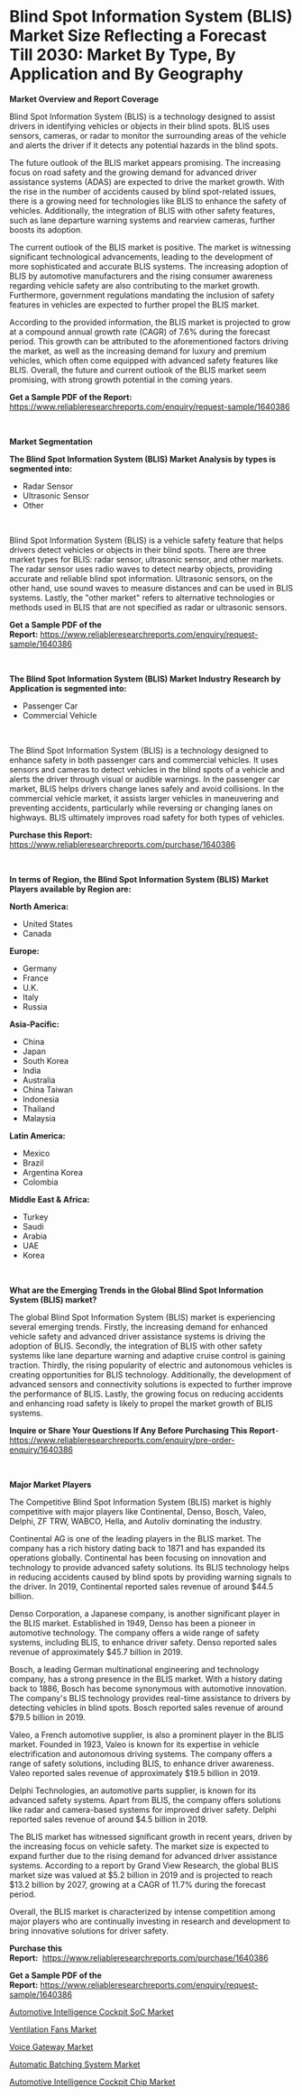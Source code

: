 <p><h1>Blind Spot Information System (BLIS) Market Size Reflecting a Forecast Till 2030: Market By Type, By Application and By Geography</h1></p><p><strong>Market Overview and Report Coverage</strong></p>
<p><p>Blind Spot Information System (BLIS) is a technology designed to assist drivers in identifying vehicles or objects in their blind spots. BLIS uses sensors, cameras, or radar to monitor the surrounding areas of the vehicle and alerts the driver if it detects any potential hazards in the blind spots.</p><p>The future outlook of the BLIS market appears promising. The increasing focus on road safety and the growing demand for advanced driver assistance systems (ADAS) are expected to drive the market growth. With the rise in the number of accidents caused by blind spot-related issues, there is a growing need for technologies like BLIS to enhance the safety of vehicles. Additionally, the integration of BLIS with other safety features, such as lane departure warning systems and rearview cameras, further boosts its adoption.</p><p>The current outlook of the BLIS market is positive. The market is witnessing significant technological advancements, leading to the development of more sophisticated and accurate BLIS systems. The increasing adoption of BLIS by automotive manufacturers and the rising consumer awareness regarding vehicle safety are also contributing to the market growth. Furthermore, government regulations mandating the inclusion of safety features in vehicles are expected to further propel the BLIS market.</p><p>According to the provided information, the BLIS market is projected to grow at a compound annual growth rate (CAGR) of 7.6% during the forecast period. This growth can be attributed to the aforementioned factors driving the market, as well as the increasing demand for luxury and premium vehicles, which often come equipped with advanced safety features like BLIS. Overall, the future and current outlook of the BLIS market seem promising, with strong growth potential in the coming years.</p></p>
<p><strong>Get a Sample PDF of the Report:</strong> <a href="https://www.reliableresearchreports.com/enquiry/request-sample/1640386">https://www.reliableresearchreports.com/enquiry/request-sample/1640386</a></p>
<p>&nbsp;</p>
<p><strong>Market Segmentation</strong></p>
<p><strong>The Blind Spot Information System (BLIS) Market Analysis by types is segmented into:</strong></p>
<p><ul><li>Radar Sensor</li><li>Ultrasonic Sensor</li><li>Other</li></ul></p>
<p>&nbsp;</p>
<p><p>Blind Spot Information System (BLIS) is a vehicle safety feature that helps drivers detect vehicles or objects in their blind spots. There are three market types for BLIS: radar sensor, ultrasonic sensor, and other markets. The radar sensor uses radio waves to detect nearby objects, providing accurate and reliable blind spot information. Ultrasonic sensors, on the other hand, use sound waves to measure distances and can be used in BLIS systems. Lastly, the "other market" refers to alternative technologies or methods used in BLIS that are not specified as radar or ultrasonic sensors.</p></p>
<p><strong>Get a Sample PDF of the Report:</strong>&nbsp;<a href="https://www.reliableresearchreports.com/enquiry/request-sample/1640386">https://www.reliableresearchreports.com/enquiry/request-sample/1640386</a></p>
<p>&nbsp;</p>
<p><strong>The Blind Spot Information System (BLIS) Market Industry Research by Application is segmented into:</strong></p>
<p><ul><li>Passenger Car</li><li>Commercial Vehicle</li></ul></p>
<p>&nbsp;</p>
<p><p>The Blind Spot Information System (BLIS) is a technology designed to enhance safety in both passenger cars and commercial vehicles. It uses sensors and cameras to detect vehicles in the blind spots of a vehicle and alerts the driver through visual or audible warnings. In the passenger car market, BLIS helps drivers change lanes safely and avoid collisions. In the commercial vehicle market, it assists larger vehicles in maneuvering and preventing accidents, particularly while reversing or changing lanes on highways. BLIS ultimately improves road safety for both types of vehicles.</p></p>
<p><strong>Purchase this Report:</strong>&nbsp; <a href="https://www.reliableresearchreports.com/purchase/1640386">https://www.reliableresearchreports.com/purchase/1640386</a></p>
<p>&nbsp;</p>
<p><strong>In terms of Region, the Blind Spot Information System (BLIS) Market Players available by Region are:</strong></p>
<p>
    <p> <strong> North America: </strong>
        <ul>
            <li>United States</li>
            <li>Canada</li>
        </ul>
        </p> 
    <p> <strong> Europe: </strong>
        <ul>
            <li>Germany</li>
            <li>France</li>
            <li>U.K.</li>
            <li>Italy</li>
            <li>Russia</li>
        </ul>
        </p> 
    <p> <strong> Asia-Pacific: </strong>
        <ul>
            <li>China</li>
            <li>Japan</li>
            <li>South Korea</li>
            <li>India</li>
            <li>Australia</li>
            <li>China Taiwan</li>
            <li>Indonesia</li>
            <li>Thailand</li>
            <li>Malaysia</li>
        </ul>
        </p> 
    <p> <strong> Latin America: </strong>
        <ul>
            <li>Mexico</li>
            <li>Brazil</li>
            <li>Argentina Korea</li>
            <li>Colombia</li>
        </ul>
        </p> 
    <p> <strong> Middle East & Africa: </strong>
        <ul>
            <li>Turkey</li>
            <li>Saudi</li>
            <li>Arabia</li>
            <li>UAE</li>
            <li>Korea</li>
        </ul>
    </p>
    </p>
<p>&nbsp;</p>
<p><strong>What are the Emerging Trends in the Global Blind Spot Information System (BLIS) market?</strong></p>
<p><p>The global Blind Spot Information System (BLIS) market is experiencing several emerging trends. Firstly, the increasing demand for enhanced vehicle safety and advanced driver assistance systems is driving the adoption of BLIS. Secondly, the integration of BLIS with other safety systems like lane departure warning and adaptive cruise control is gaining traction. Thirdly, the rising popularity of electric and autonomous vehicles is creating opportunities for BLIS technology. Additionally, the development of advanced sensors and connectivity solutions is expected to further improve the performance of BLIS. Lastly, the growing focus on reducing accidents and enhancing road safety is likely to propel the market growth of BLIS systems.</p></p>
<p><strong>Inquire or Share Your Questions If Any Before Purchasing This Report</strong>- <a href="https://www.reliableresearchreports.com/enquiry/pre-order-enquiry/1640386">https://www.reliableresearchreports.com/enquiry/pre-order-enquiry/1640386</a></p>
<p>&nbsp;</p>
<p><strong>Major Market Players</strong></p>
<p><p>The Competitive Blind Spot Information System (BLIS) market is highly competitive with major players like Continental, Denso, Bosch, Valeo, Delphi, ZF TRW, WABCO, Hella, and Autoliv dominating the industry. </p><p>Continental AG is one of the leading players in the BLIS market. The company has a rich history dating back to 1871 and has expanded its operations globally. Continental has been focusing on innovation and technology to provide advanced safety solutions. Its BLIS technology helps in reducing accidents caused by blind spots by providing warning signals to the driver. In 2019, Continental reported sales revenue of around $44.5 billion.</p><p>Denso Corporation, a Japanese company, is another significant player in the BLIS market. Established in 1949, Denso has been a pioneer in automotive technology. The company offers a wide range of safety systems, including BLIS, to enhance driver safety. Denso reported sales revenue of approximately $45.7 billion in 2019.</p><p>Bosch, a leading German multinational engineering and technology company, has a strong presence in the BLIS market. With a history dating back to 1886, Bosch has become synonymous with automotive innovation. The company's BLIS technology provides real-time assistance to drivers by detecting vehicles in blind spots. Bosch reported sales revenue of around $79.5 billion in 2019.</p><p>Valeo, a French automotive supplier, is also a prominent player in the BLIS market. Founded in 1923, Valeo is known for its expertise in vehicle electrification and autonomous driving systems. The company offers a range of safety solutions, including BLIS, to enhance driver awareness. Valeo reported sales revenue of approximately $19.5 billion in 2019.</p><p>Delphi Technologies, an automotive parts supplier, is known for its advanced safety systems. Apart from BLIS, the company offers solutions like radar and camera-based systems for improved driver safety. Delphi reported sales revenue of around $4.5 billion in 2019.</p><p>The BLIS market has witnessed significant growth in recent years, driven by the increasing focus on vehicle safety. The market size is expected to expand further due to the rising demand for advanced driver assistance systems. According to a report by Grand View Research, the global BLIS market size was valued at $5.2 billion in 2019 and is projected to reach $13.2 billion by 2027, growing at a CAGR of 11.7% during the forecast period.</p><p>Overall, the BLIS market is characterized by intense competition among major players who are continually investing in research and development to bring innovative solutions for driver safety.</p></p>
<p><strong>Purchase this Report:</strong>&nbsp;&nbsp;<a href="https://www.reliableresearchreports.com/purchase/1640386">https://www.reliableresearchreports.com/purchase/1640386</a></p>
<p></p>
<p><strong>Get a Sample PDF of the Report:</strong>&nbsp;<a href="https://www.reliableresearchreports.com/enquiry/request-sample/1640386">https://www.reliableresearchreports.com/enquiry/request-sample/1640386</a></p>
<p><p><a href="https://github.com/kipkeeva/Market-Research-Report-List-1/blob/main/automotive-intelligence-cockpit-soc-market.md">Automotive Intelligence Cockpit SoC Market</a></p><p><a href="https://medium.com/@jettiejohns/decoding-ventilation-fans-market-metrics-market-share-trends-and-growth-patterns-39fa8a4310e1">Ventilation Fans Market</a></p><p><a href="https://medium.com/@soloncarter2662/voice-gateway-nbsp-market-focuses-on-market-share-size-and-projected-forecast-till-2030-80ec10d0cbb0">Voice Gateway Market</a></p><p><a href="https://www.linkedin.com/pulse/automatic-batching-system-market-size-2023-2030-global-industrial-ipzce/">Automatic Batching System Market</a></p><p><a href="https://github.com/kuntayevaz/Market-Research-Report-List-1/blob/main/automotive-intelligence-cockpit-chip-market.md">Automotive Intelligence Cockpit Chip Market</a></p></p>